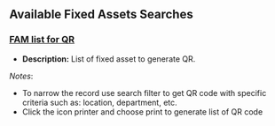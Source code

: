 ## Available Fixed Assets Searches

### [FAM list for QR](https://5574610.app.netsuite.com/app/common/search/searchresults.nl?searchid=2207&whence=)
- **Description:** List of fixed asset to generate QR. 

*Notes*:
- To narrow the record use search filter to get QR code with specific criteria such as: location, department, etc.
- Click the icon printer and choose print to generate list of QR code



